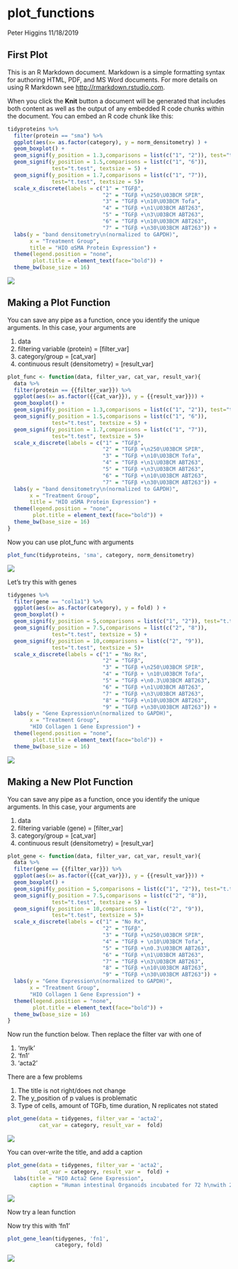 plot\_functions
================
Peter Higgins
11/18/2019

## First Plot

This is an R Markdown document. Markdown is a simple formatting syntax
for authoring HTML, PDF, and MS Word documents. For more details on
using R Markdown see <http://rmarkdown.rstudio.com>.

When you click the **Knit** button a document will be generated that
includes both content as well as the output of any embedded R code
chunks within the document. You can embed an R code chunk like this:

``` r
tidyproteins %>% 
  filter(protein == "sma") %>% 
  ggplot(aes(x= as.factor(category), y = norm_densitometry) ) +
  geom_boxplot() +
  geom_signif(y_position = 1.3,comparisons = list(c("1", "2")), test="t.test", textsize = 5) +
  geom_signif(y_position = 1.5,comparisons = list(c("1", "6")),          
              test="t.test", textsize = 5) +
  geom_signif(y_position = 1.7,comparisons = list(c("1", "7")),          
              test="t.test", textsize = 5)+
  scale_x_discrete(labels = c("1" = "TGFβ", 
                              "2" = "TGFβ +\n250\U03BCM SPIR",
                              "3" = "TGFβ +\n10\U03BCM Tofa",
                              "4" = "TGFβ +\n1\U03BCM ABT263",
                              "5" = "TGFβ +\n3\U03BCM ABT263",
                              "6" = "TGFβ +\n10\U03BCM ABT263",
                              "7" = "TGFβ +\n30\U03BCM ABT263")) +
  labs(y = "band densitometry\n(normalized to GAPDH)", 
       x = "Treatment Group",
       title = "HIO αSMA Protein Expression") +
  theme(legend.position = "none", 
        plot.title = element_text(face="bold")) +
  theme_bw(base_size = 16) 
```

![](plot_with_functions_files/figure-gfm/first-plot-1.jpeg)<!-- -->

## Making a Plot Function

You can save any pipe as a function, once you identify the unique
arguments. In this case, your arguments are

1.  data
2.  filtering variable (protein) = \[filter\_var\]
3.  category/group = \[cat\_var\]
4.  continuous result (densitometry) = \[result\_var\]

<!-- end list -->

``` r
plot_func <- function(data, filter_var, cat_var, result_var){ 
  data %>% 
  filter(protein == {{filter_var}}) %>% 
  ggplot(aes(x= as.factor({{cat_var}}), y = {{result_var}})) +
  geom_boxplot() +
  geom_signif(y_position = 1.3,comparisons = list(c("1", "2")), test="t.test", textsize = 5) +
  geom_signif(y_position = 1.5,comparisons = list(c("1", "6")),          
              test="t.test", textsize = 5) +
  geom_signif(y_position = 1.7,comparisons = list(c("1", "7")),          
              test="t.test", textsize = 5)+
  scale_x_discrete(labels = c("1" = "TGFβ", 
                              "2" = "TGFβ +\n250\U03BCM SPIR",
                              "3" = "TGFβ +\n10\U03BCM Tofa",
                              "4" = "TGFβ +\n1\U03BCM ABT263",
                              "5" = "TGFβ +\n3\U03BCM ABT263",
                              "6" = "TGFβ +\n10\U03BCM ABT263",
                              "7" = "TGFβ +\n30\U03BCM ABT263")) +
  labs(y = "band densitometry\n(normalized to GAPDH)", 
       x = "Treatment Group",
       title = "HIO αSMA Protein Expression") +
  theme(legend.position = "none", 
        plot.title = element_text(face="bold")) +
  theme_bw(base_size = 16) 
}
```

Now you can use plot\_func with arguments

``` r
plot_func(tidyproteins, 'sma', category, norm_densitometry)
```

![](plot_with_functions_files/figure-gfm/use-plot-func-1.jpeg)<!-- -->

Let’s try this with genes

``` r
tidygenes %>% 
  filter(gene == "col1a1") %>% 
  ggplot(aes(x= as.factor(category), y = fold) ) +
  geom_boxplot() +
  geom_signif(y_position = 5,comparisons = list(c("1", "2")), test="t.test", textsize = 5) +
  geom_signif(y_position = 7.5,comparisons = list(c("2", "8")),          
              test="t.test", textsize = 5) +
  geom_signif(y_position = 10,comparisons = list(c("2", "9")),          
              test="t.test", textsize = 5)+
  scale_x_discrete(labels = c("1" = "No Rx", 
                              "2" = "TGFβ",
                              "3" = "TGFβ +\n250\U03BCM SPIR",
                              "4" = "TGFβ + \n10\U03BCM Tofa",
                              "5" = "TGFβ +\n0.3\U03BCM ABT263",
                              "6" = "TGFβ +\n1\U03BCM ABT263",
                              "7" = "TGFβ +\n3\U03BCM ABT263",
                              "8" = "TGFβ +\n10\U03BCM ABT263",
                              "9" = "TGFβ +\n30\U03BCM ABT263")) +
  labs(y = "Gene Expression\n(normalized to GAPDH)", 
       x = "Treatment Group",
       "HIO Collagen 1 Gene Expression") +
  theme(legend.position = "none", 
        plot.title = element_text(face="bold")) +
  theme_bw(base_size = 16) 
```

![](plot_with_functions_files/figure-gfm/plot2-1.jpeg)<!-- -->

## Making a New Plot Function

You can save any pipe as a function, once you identify the unique
arguments. In this case, your arguments are

1.  data
2.  filtering variable (gene) = \[filter\_var\]
3.  category/group = \[cat\_var\]
4.  continuous result (densitometry) = \[result\_var\]

<!-- end list -->

``` r
plot_gene <- function(data, filter_var, cat_var, result_var){ 
  data %>% 
  filter(gene == {{filter_var}}) %>% 
  ggplot(aes(x= as.factor({{cat_var}}), y = {{result_var}})) +
  geom_boxplot() +
  geom_signif(y_position = 5,comparisons = list(c("1", "2")), test="t.test", textsize = 5) +
  geom_signif(y_position = 7.5,comparisons = list(c("2", "8")),          
              test="t.test", textsize = 5) +
  geom_signif(y_position = 10,comparisons = list(c("2", "9")),          
              test="t.test", textsize = 5)+
  scale_x_discrete(labels = c("1" = "No Rx", 
                              "2" = "TGFβ",
                              "3" = "TGFβ +\n250\U03BCM SPIR",
                              "4" = "TGFβ + \n10\U03BCM Tofa",
                              "5" = "TGFβ +\n0.3\U03BCM ABT263",
                              "6" = "TGFβ +\n1\U03BCM ABT263",
                              "7" = "TGFβ +\n3\U03BCM ABT263",
                              "8" = "TGFβ +\n10\U03BCM ABT263",
                              "9" = "TGFβ +\n30\U03BCM ABT263")) +
  labs(y = "Gene Expression\n(normalized to GAPDH)", 
       x = "Treatment Group",
       "HIO Collagen 1 Gene Expression") +
  theme(legend.position = "none", 
        plot.title = element_text(face="bold")) +
  theme_bw(base_size = 16) 
}
```

Now run the function below. Then replace the filter var with one of

1.  ‘mylk’
2.  ‘fn1’
3.  ‘acta2’

There are a few problems

1.  The title is not right/does not change
2.  The y\_position of p values is problematic
3.  Type of cells, amount of TGFb, time duration, N replicates not
    stated

<!-- end list -->

``` r
plot_gene(data = tidygenes, filter_var = 'acta2', 
          cat_var = category, result_var =  fold)
```

![](plot_with_functions_files/figure-gfm/unnamed-chunk-1-1.jpeg)<!-- -->

You can over-write the title, and add a caption

``` r
plot_gene(data = tidygenes, filter_var = 'acta2', 
          cat_var = category, result_var =  fold) +
  labs(title = "HIO Acta2 Gene Expression",
       caption = "Human intestinal Organoids incubated for 72 h\nwith 250\U03BCM TGFβ, 3 replicates")
```

![](plot_with_functions_files/figure-gfm/unnamed-chunk-2-1.jpeg)<!-- -->

Now try a lean function

Now try this with ‘fn1’

``` r
plot_gene_lean(tidygenes, 'fn1',
               category, fold)
```

![](plot_with_functions_files/figure-gfm/unnamed-chunk-3-1.jpeg)<!-- -->
